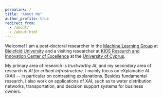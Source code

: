```yaml
---
permalink: /
title: "About Me"
author_profile: true
redirect_from: 
  - /about/
  - /about.html
---
```


Welcome! I am a post-doctoral researcher in the [Machine Learning Group](https://hammer-lab.techfak.uni-bielefeld.de/doku.php) at [Bielefeld University](https://www.uni-bielefeld.de/) and a visiting researcher at [KIOS Research and Innovation Center of Excellence](https://www.kios.ucy.ac.cy/) at the [University of Cyprus](https://www.ucy.ac.cy/).

My primary area of research is *trustworthy AI*, and my secondary area of research is *AI for critical infrastructure*.
I mainly focus on eXplainable AI (XAI) -- in particular on contrasting explanations. Besides fundamental research, I also work on applications of XAI, such as to water distribution networks, transportation, and decision support systems for business owners.
